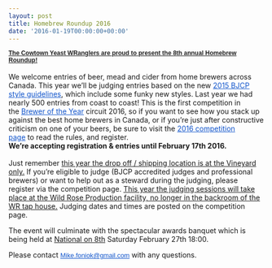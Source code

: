 ```yaml
---
layout: post
title: Homebrew Roundup 2016
date: '2016-01-19T00:00:00+00:00'
---
```

<p style="margin: 0px 0px 0.0001pt; color: #222222; font-family: arial&#44; sans-serif; font-size: 12.8px;"><span style="font-size: 12px; font-family: Helvetica&#44; Arial&#44; sans-serif;"><strong><span style="text-decoration: underline;">The Cowtown Yeast WRanglers are proud to present the 8th annual Homebrew Roundup!</span></strong></span></p><p style="margin: 0px 0px 0.0001pt;">&nbsp;</p><p style="margin: 0px 0px 0.0001pt;">We welcome entries of beer&#44; mead and cider from home brewers across Canada. This year we&rsquo;ll be judging entries based on the new&nbsp;<a href="http://www.bjcp.org/docs/2015_Guidelines_Beer.pdf" target="_blank" style="color: #1155cc;" re_target="_blank">2015 BJCP style guidelines</a>&#44; which include some funky new styles. Last year we had nearly 500 entries from coast to coast! This is the first competition in the&nbsp;<a href="http://www.breweroftheyear.com/" target="_blank" style="color: #1155cc;" re_target="_blank">Brewer of the Year</a>&nbsp;circuit 2016&#44; so if you want to see how you stack up against the best home brewers in Canada&#44; or if you&rsquo;re just after constructive criticism on one of your beers&#44; be sure to&nbsp;visit the&nbsp;<a href="http://yeastwranglers.brewcompetition.com/rules" target="_blank" style="color: #1155cc;" re_target="_blank">2016 competition page</a>&nbsp;to&nbsp;read the rules&#44; and register.&nbsp;</p><p style="margin: 0px 0px 0.0001pt;"></p><strong>We&rsquo;re accepting registration &amp; entries until&nbsp;February 17th 2016.&nbsp;</strong><div><br /></div><div>Just remember&nbsp;<span style="text-decoration: underline;">this year the drop off / shipping location is at the Vineyard only.</span>&nbsp;If you&rsquo;re eligible to judge (BJCP accredited judges and professional brewers) or want to help out as a steward during the judging&#44; please register via the competition page.&nbsp;<span style="text-decoration: underline;">This year the judging sessions will take place at the Wild Rose Production facility&#44; no longer in the backroom of the WR tap house.</span>&nbsp;Judging dates and times are posted on the competition page.<div><p>The event will culminate with the spectacular awards banquet which is being held at <a href="http://ntnl.ca/national-on-8th/home-ntnl8" target="blank">National on 8th</a> Saturday&nbsp;February 27th 18:00.</p><p>Please contact&nbsp;<a href="mailto:Mike.foniok@gmail.com" target="_blank" style="color: #1155cc; font-family: arial&#44; sans-serif; font-size: 12.8px;" re_target="_blank">Mike.foniok@gmail.com</a>&nbsp;with any questions.&nbsp;</p></div></div>
